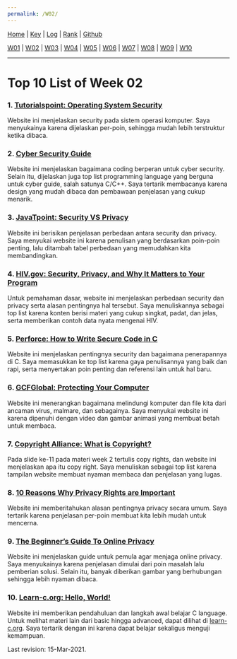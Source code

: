 ```yaml
---
permalink: /W02/
---
```


[Home](https://luthfifahlevi.github.io/os211/ "Home Page") | [Key](https://luthfifahlevi.github.io/os211/TXT/mypubkey.txt "mypubkey.txt") | [Log](https://luthfifahlevi.github.io/os211/TXT/mylog.txt "mylog.txt") | [Rank](https://luthfifahlevi.github.io/os211/TXT/myrank.txt "myrank.txt") | [Github](https://github.com/luthfifahlevi/os211/ "Github")

[W01](https://luthfifahlevi.github.io/os211/W01/ "W01") | [W02](https://luthfifahlevi.github.io/os211/W02/ "W02") | [W03](https://luthfifahlevi.github.io/os211/W03/ "W03") | [W04](https://luthfifahlevi.github.io/os211/W04/ "W04") | [W05](https://luthfifahlevi.github.io/os211/W05/ "W05") | [W06](https://luthfifahlevi.github.io/os211/W06/ "W06") | [W07](https://luthfifahlevi.github.io/os211/W07/ "W07") | [W08](https://luthfifahlevi.github.io/os211/W08/ "W08") | [W09](https://luthfifahlevi.github.io/os211/W09/ "W09") | [W10](https://luthfifahlevi.github.io/os211/W10/ "W10")

---

# Top 10 List of Week 02

### 1. [Tutorialspoint: Operating System Security](https://www.tutorialspoint.com/operating_system/os_security.htm)
Website ini menjelaskan security pada sistem operasi komputer. Saya menyukainya karena dijelaskan per-poin, sehingga mudah lebih terstruktur ketika dibaca.

### 2. [Cyber Security Guide](https://cybersecurityguide.org/resources/coding-for-cybersecurity/)
Website ini menjelaskan bagaimana coding berperan untuk cyber security. Selain itu, dijelaskan juga top list programming language yang berguna untuk cyber guide, salah satunya C/C++. Saya tertarik membacanya karena design yang mudah dibaca dan pembawaan penjelasan yang cukup menarik.

### 3. [JavaTpoint: Security VS Privacy](https://www.javatpoint.com/security-vs-privacy)
Website ini berisikan penjelasan perbedaan antara security dan privacy. Saya menyukai website ini karena penulisan yang berdasarkan poin-poin penting, lalu ditambah tabel perbedaan yang memudahkan kita membandingkan.

### 4. [HIV.gov: Security, Privacy, and Why It Matters to Your Program](https://www.hiv.gov/blog/difference-between-security-and-privacy-and-why-it-matters-your-program)
Untuk pemahaman dasar, website ini menjelaskan perbedaan security dan privacy serta alasan pentingnya hal tersebut. Saya menuliskannya sebagai top list karena konten berisi materi yang cukup singkat, padat, dan jelas, serta memberikan contoh data nyata mengenai HIV.

### 5. [Perforce: How to Write Secure Code in C](https://www.perforce.com/sites/default/files/pdfs/how-to-write-secure-code-c.pdf)
Website ini menjelaskan pentingnya security dan bagaimana penerapannya di C. Saya memasukkan ke top list karena gaya penulisannya yang baik dan rapi, serta menyertakan poin penting dan referensi lain untuk hal baru.

### 6. [GCFGlobal: Protecting Your Computer](https://edu.gcfglobal.org/en/computerbasics/protecting-your-computer/1/)
Website ini menerangkan bagaimana melindungi komputer dan file kita dari ancaman virus, malmare, dan sebagainya. Saya menyukai website ini karena dipenuhi dengan video dan gambar animasi yang membuat betah untuk membaca.

### 7. [Copyright Alliance: What is Copyright?](https://copyrightalliance.org/faqs/what-is-copyright/)
Pada slide ke-11 pada materi week 2 tertulis copy rights, dan website ini menjelaskan apa itu copy right. Saya menuliskan sebagai top list karena tampilan website membuat nyaman membaca dan penjelasan yang lugas.

### 8. [10 Reasons Why Privacy Rights are Important](https://www.humanrightscareers.com/issues/reasons-why-privacy-rights-are-important/)
Website ini memberitahukan alasan pentingnya privacy secara umum. Saya tertarik karena penjelasan per-poin membuat kita lebih mudah untuk mencerna. 

### 9. [The Beginner’s Guide To Online Privacy](https://www.freecodecamp.org/news/the-beginners-guide-to-online-privacy-7149b33c4a3e/)
Website ini menjelaskan guide untuk pemula agar menjaga online privacy. Saya menyukainya karena penjelasan dimulai dari poin masalah lalu pemberian solusi. Selain itu, banyak diberikan gambar yang berhubungan sehingga lebih nyaman dibaca.

### 10. [Learn-c.org: Hello, World!](https://www.learn-c.org/en/Hello%2C_World%21)
Website ini memberikan pendahuluan dan langkah awal belajar C language. Untuk melihat materi lain dari basic hingga advanced, dapat dilihat di [learn-c.org](https://www.learn-c.org/). Saya tertarik dengan ini karena dapat belajar sekaligus menguji kemampuan.

Last revision: 15-Mar-2021.
